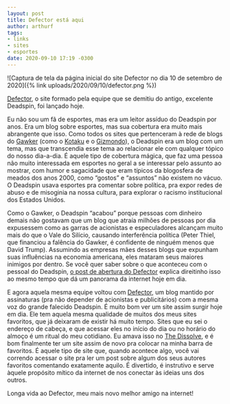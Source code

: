```yaml
---
layout: post
title: Defector está aqui
author: arthurf
tags:
- links
- sites
- esportes
date: 2020-09-10 17:19 -0300
---
```


![Captura de tela da página inicial do site Defector no dia 10 de setembro de 2020]({% link uploads/2020/09/10/defector.png %})

[Defector](https://www.defector.com/), o site formado pela equipe que se demitiu do antigo, excelente Deadspin, foi lançado hoje.

Eu não sou um fã de esportes, mas era um leitor assíduo do Deadspin por anos. Era um blog sobre esportes, mas sua cobertura era muito mais abrangente que isso. Como todos os sites que pertenceram à rede de blogs do [Gawker](https://en.wikipedia.org/wiki/Gawker) (como o [Kotaku](https://kotaku.com) e o [Gizmondo](https://gizmondo.com)), o Deadspin era um blog com um tema, mas que transcendia esse tema ao relacionar ele com qualquer tópico do nosso dia-a-dia. É aquele tipo de cobertura mágica, que faz uma pessoa não muito interessada em esportes no geral a se interessar pelo assunto ao mostrar, com humor e sagacidade que eram típicos da blogosfera de meados dos anos 2000, como “gostos” e “assuntos” não existem no vácuo. O Deadspin usava esportes pra comentar sobre política, pra expor redes de abuso e de misoginia na nossa cultura, para explorar o racismo institucional dos Estados Unidos.

Como o Gawker, o Deadspin “acabou” porque pessoas com dinheiro demais não gostavam que um blog que atraía milhões de pessoas por dia expusessem como as garras de acionistas e especuladores alcançam muito mais do que o Vale do Silício, causando interferência política (Peter Thiel, que financiou a falência do Gawker, é confidente de ninguém menos que David Trump). Assumindo as empresas mães desses blogs que expunham suas influências na economia americana, eles mataram seus maiores inimigos por dentro. Se você quer saber sobre o que aconteceu com o pessoal do Deadspin, [o post de abertura do Defector](https://defector.com/how-we-got-here/) explica direitinho isso ao mesmo tempo que dá um panorama da internet hoje em dia.

E agora aquela mesma equipe voltou com [Defector](https://www.defector.com), um blog mantido por assinaturas (pra não depender de acionistas e publicitários) com a mesma voz do grande falecido Deadspin. É muito bom ver um site assim surgir hoje em dia. Ele tem aquela mesma qualidade de muitos dos meus sites favoritos, que já deixaram de existir há muito tempo. Sites que eu sei o endereço de cabeça, e que acessar eles no início do dia ou no horário do almoço é um ritual do meu cotidiano. Eu amava isso no [The Dissolve](https://www.thedissolve.com/), e é bom finalmente ter um site assim de novo pra colocar na minha barra de favoritos. É aquele tipo de site que, quando acontece algo, você vai correndo acessar o site pra ler um post sobre algum dos seus autores favoritos comentando exatamente aquilo. É divertido, é instrutivo e serve àquele propósito mítico da internet de nos conectar às ideias uns dos outros.

Longa vida ao Defector, meu mais novo melhor amigo na internet!
